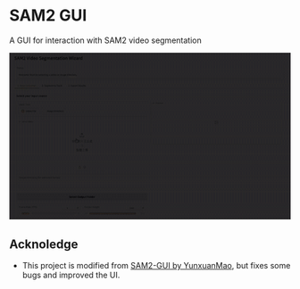 # SAM2 GUI
A GUI for interaction with SAM2 video segmentation

![](screenshots/demo.gif)

## Acknoledge
- This project is modified from [SAM2-GUI by YunxuanMao](https://github.com/YunxuanMao/SAM2-GUI), but fixes some bugs and improved the UI.